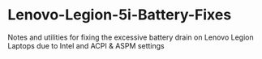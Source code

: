 # Lenovo-Legion-5i-Battery-Fixes
Notes and utilities for fixing the excessive battery drain on Lenovo Legion Laptops due to Intel and ACPI &amp; ASPM settings
